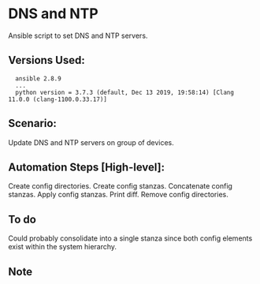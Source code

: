 # DNS and NTP
Ansible script to set DNS and NTP servers.

## Versions Used:
```
  ansible 2.8.9
  ...
  python version = 3.7.3 (default, Dec 13 2019, 19:58:14) [Clang 11.0.0 (clang-1100.0.33.17)]
```
## Scenario:
Update DNS and NTP servers on group of devices.

## Automation Steps [High-level]:
Create config directories.
Create config stanzas.
Concatenate config stanzas.
Apply config stanzas.
Print diff.
Remove config directories.

## To do
Could probably consolidate into a single stanza since both config elements
exist within the system hierarchy.

## Note
